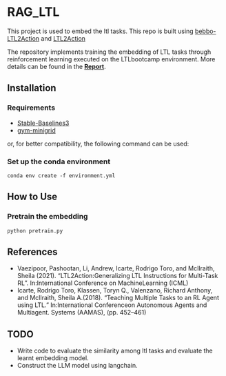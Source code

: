 # RAG_LTL
This project is used to embed the ltl tasks. This repo is built using [bebbo-LTL2Action](https://github.com/bebbo203/LTL2Action) and [LTL2Action](https://github.com/LTL2Action/LTL2Action)

The repository implements training the embedding of LTL tasks through reinforcement learning executed on the LTLbootcamp environment.
More details can be found in the **[Report](https://github.com/bebbo203/LTL2Action/blob/main/report.pdf)**. 

## Installation

### Requirements
* [Stable-Baselines3](https://stable-baselines3.readthedocs.io/en/master/)
* [gym-minigrid](https://github.com/maximecb/gym-minigrid)

or, for better compatibility, the following command can be used:

### Set up the conda environment
```
conda env create -f environment.yml
```

## How to Use

### Pretrain the embedding 

```
python pretrain.py
```

## References
- Vaezipoor, Pashootan, Li, Andrew, Icarte, Rodrigo Toro, and McIlraith, Sheila (2021). “LTL2Action:Generalizing LTL Instructions for Multi-Task RL”. In:International Conference on MachineLearning (ICML)
- Icarte, Rodrigo Toro, Klassen, Toryn Q., Valenzano, Richard Anthony, and McIlraith, Sheila A.(2018). “Teaching Multiple Tasks to an RL Agent using LTL.” In:International Conferenceon Autonomous Agents and Multiagent. Systems (AAMAS), (pp. 452–461)

## TODO
- Write code to evaluate the similarity among ltl tasks and evaluate the learnt embedding model.
- Construct the LLM model using langchain.
